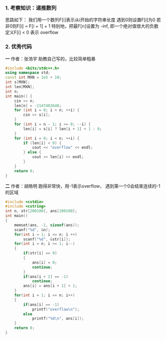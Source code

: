 
### 1. 考察知识：递推数列

思路如下：
我们用一个数列F[i]表示从i开始的字符串长度
遇到0则设置F[i]为0
若非0则F[i] = F[i + 1] + 1
特别地，把最F[n]设置为 -inf, 即一个绝对值很大的负数
定义F[i] < 0 表示 overflow

### 2. 优秀代码
**一**
作者：张浩宇
助教自己写的，比较简单粗暴
```c++
#include <bits/stdc++.h>
using namespace std;
const int MXN = 1e5 + 10;
int s[MXN];
int len[MXN];
int n;
int main() {
	cin >> n;
	len[n] = -2147483648;
	for (int i = 0; i < n; ++i) {
		cin >> s[i];
	}
	for (int i = n - 1; i >= 0; --i) {
		len[i] = s[i] ? len[i + 1] + 1 : 0;
	}
	for (int i = 0; i < n; ++i) {
		if (len[i] < 0) {
			cout << "overflow" << endl;
		} else {
			cout << len[i] << endl;
		}
	}
	return 0;
}

```


**二**
作者：胡皓明
跑得非常快，用-1表示overflow，
遇到第一个0会结束连续的-1的区域
```C++
#include <cstdio>
#include <cstring>
int n, str[200100], ans[200100];
int main()
{
	memset(ans, -1, sizeof(ans));
	scanf("%d", &n);
	for(int i = 1; i <= n; i ++)
		scanf("%d", &str[i]);
	for(int i = n; i >= 1; i--)
	{
		if(str[i] == 0)
		{
			ans[i] = 0;
			continue;
		}
		if(ans[i + 1] == -1)
			continue;
		ans[i] = ans[i + 1] + 1;
	}
	for(int i = 1; i <= n; i++)
	{
		if(ans[i] == -1)
			printf("overflow\n");
		else
			printf("%d\n", ans[i]);
	}
	return 0;
}
```
